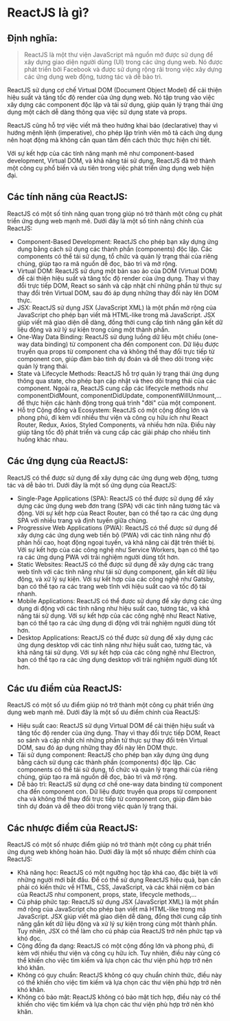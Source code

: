 # ReactJS là gì?
## Định nghĩa:
> ReactJS là một thư viện JavaScript mã nguồn mở được sử dụng để xây dựng giao diện người dùng (UI) trong các ứng dụng web. Nó được phát triển bởi Facebook và được sử dụng rộng rãi trong việc xây dựng các ứng dụng web động, tương tác và dễ bảo trì.

ReactJS sử dụng cơ chế Virtual DOM (Document Object Model) để cải thiện hiệu suất và tăng tốc độ render của ứng dụng web. Nó tập trung vào việc xây dựng các component độc lập và tái sử dụng, giúp quản lý trạng thái ứng dụng một cách dễ dàng thông qua việc sử dụng state và props.

ReactJS cũng hỗ trợ việc viết mã theo hướng khai báo (declarative) thay vì hướng mệnh lệnh (imperative), cho phép lập trình viên mô tả cách ứng dụng nên hoạt động mà không cần quan tâm đến cách thức thực hiện chi tiết.

Với sự kết hợp của các tính năng mạnh mẽ như component-based development, Virtual DOM, và khả năng tái sử dụng, ReactJS đã trở thành một công cụ phổ biến và ưu tiên trong việc phát triển ứng dụng web hiện đại.

## Các tính năng của ReactJS:
ReactJS có một số tính năng quan trọng giúp nó trở thành một công cụ phát triển ứng dụng web mạnh mẽ. Dưới đây là một số tính năng chính của ReactJS:
- Component-Based Development: ReactJS cho phép bạn xây dựng ứng dụng bằng cách sử dụng các thành phần (components) độc lập. Các components có thể tái sử dụng, tổ chức và quản lý trạng thái của riêng chúng, giúp tạo ra mã nguồn dễ đọc, bảo trì và mở rộng.
- Virtual DOM: ReactJS sử dụng một bản sao ảo của DOM (Virtual DOM) để cải thiện hiệu suất và tăng tốc độ render của ứng dụng. Thay vì thay đổi trực tiếp DOM, React so sánh và cập nhật chỉ những phần tử thực sự thay đổi trên Virtual DOM, sau đó áp dụng những thay đổi này lên DOM thực.
- JSX: ReactJS sử dụng JSX (JavaScript XML) là một phần mở rộng của JavaScript cho phép bạn viết mã HTML-like trong mã JavaScript. JSX giúp viết mã giao diện dễ dàng, đồng thời cung cấp tính năng gắn kết dữ liệu động và xử lý sự kiện trong cùng một thành phần.
- One-Way Data Binding: ReactJS sử dụng luồng dữ liệu một chiều (one-way data binding) từ component cha đến component con. Dữ liệu được truyền qua props từ component cha và không thể thay đổi trực tiếp từ component con, giúp đảm bảo tính dự đoán và dễ theo dõi trong việc quản lý trạng thái.
- State và Lifecycle Methods: ReactJS hỗ trợ quản lý trạng thái ứng dụng thông qua state, cho phép bạn cập nhật và theo dõi trạng thái của các component. Ngoài ra, ReactJS cung cấp các lifecycle methods như componentDidMount, componentDidUpdate, componentWillUnmount,... để thực hiện các hành động trong quá trình "đời" của một component.
- Hỗ trợ Cộng đồng và Ecosystem: ReactJS có một cộng đồng lớn và phong phú, đi kèm với nhiều thư viện và công cụ hữu ích như React Router, Redux, Axios, Styled Components, và nhiều hơn nữa. Điều này giúp tăng tốc độ phát triển và cung cấp các giải pháp cho nhiều tình huống khác nhau.

## Các ứng dụng của ReactJS:
ReactJS có thể được sử dụng để xây dựng các ứng dụng web động, tương tác và dễ bảo trì. Dưới đây là một số ứng dụng của ReactJS:
- Single-Page Applications (SPA): ReactJS có thể được sử dụng để xây dựng các ứng dụng web đơn trang (SPA) với các tính năng tương tác và động. Với sự kết hợp của React Router, bạn có thể tạo ra các ứng dụng SPA với nhiều trang và định tuyến giữa chúng.
- Progressive Web Applications (PWA): ReactJS có thể được sử dụng để xây dựng các ứng dụng web tiến bộ (PWA) với các tính năng như độ phản hồi cao, hoạt động ngoại tuyến, và khả năng cài đặt trên thiết bị. Với sự kết hợp của các công nghệ như Service Workers, bạn có thể tạo ra các ứng dụng PWA với trải nghiệm người dùng tốt hơn.
- Static Websites: ReactJS có thể được sử dụng để xây dựng các trang web tĩnh với các tính năng như tái sử dụng component, gắn kết dữ liệu động, và xử lý sự kiện. Với sự kết hợp của các công nghệ như Gatsby, bạn có thể tạo ra các trang web tĩnh với hiệu suất cao và tốc độ tải nhanh.
- Mobile Applications: ReactJS có thể được sử dụng để xây dựng các ứng dụng di động với các tính năng như hiệu suất cao, tương tác, và khả năng tái sử dụng. Với sự kết hợp của các công nghệ như React Native, bạn có thể tạo ra các ứng dụng di động với trải nghiệm người dùng tốt hơn.
- Desktop Applications: ReactJS có thể được sử dụng để xây dựng các ứng dụng desktop với các tính năng như hiệu suất cao, tương tác, và khả năng tái sử dụng. Với sự kết hợp của các công nghệ như Electron, bạn có thể tạo ra các ứng dụng desktop với trải nghiệm người dùng tốt hơn.

## Các ưu điểm của ReactJS:
ReactJS có một số ưu điểm giúp nó trở thành một công cụ phát triển ứng dụng web mạnh mẽ. Dưới đây là một số ưu điểm chính của ReactJS:
- Hiệu suất cao: ReactJS sử dụng Virtual DOM để cải thiện hiệu suất và tăng tốc độ render của ứng dụng. Thay vì thay đổi trực tiếp DOM, React so sánh và cập nhật chỉ những phần tử thực sự thay đổi trên Virtual DOM, sau đó áp dụng những thay đổi này lên DOM thực.
- Tái sử dụng component: ReactJS cho phép bạn xây dựng ứng dụng bằng cách sử dụng các thành phần (components) độc lập. Các components có thể tái sử dụng, tổ chức và quản lý trạng thái của riêng chúng, giúp tạo ra mã nguồn dễ đọc, bảo trì và mở rộng.
- Dễ bảo trì: ReactJS sử dụng cơ chế one-way data binding từ component cha đến component con. Dữ liệu được truyền qua props từ component cha và không thể thay đổi trực tiếp từ component con, giúp đảm bảo tính dự đoán và dễ theo dõi trong việc quản lý trạng thái.

## Các nhược điểm của ReactJS:
ReactJS có một số nhược điểm giúp nó trở thành một công cụ phát triển ứng dụng web không hoàn hảo. Dưới đây là một số nhược điểm chính của ReactJS:
- Khả năng học: ReactJS có một ngưỡng học tập khá cao, đặc biệt là với những người mới bắt đầu. Để có thể sử dụng ReactJS hiệu quả, bạn cần phải có kiến thức về HTML, CSS, JavaScript, và các khái niệm cơ bản của ReactJS như component, props, state, lifecycle methods,...
- Cú pháp phức tạp: ReactJS sử dụng JSX (JavaScript XML) là một phần mở rộng của JavaScript cho phép bạn viết mã HTML-like trong mã JavaScript. JSX giúp viết mã giao diện dễ dàng, đồng thời cung cấp tính năng gắn kết dữ liệu động và xử lý sự kiện trong cùng một thành phần. Tuy nhiên, JSX có thể làm cho cú pháp của ReactJS trở nên phức tạp và khó đọc.
- Cộng đồng đa dạng: ReactJS có một cộng đồng lớn và phong phú, đi kèm với nhiều thư viện và công cụ hữu ích. Tuy nhiên, điều này cũng có thể khiến cho việc tìm kiếm và lựa chọn các thư viện phù hợp trở nên khó khăn.
- Không có quy chuẩn: ReactJS không có quy chuẩn chính thức, điều này có thể khiến cho việc tìm kiếm và lựa chọn các thư viện phù hợp trở nên khó khăn.
- Không có bảo mật: ReactJS không có bảo mật tích hợp, điều này có thể khiến cho việc tìm kiếm và lựa chọn các thư viện phù hợp trở nên khó khăn.